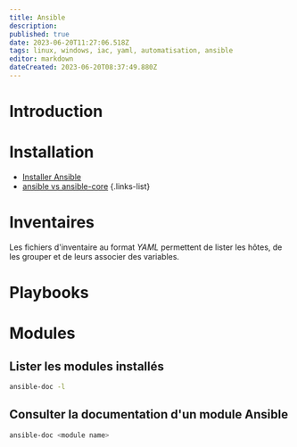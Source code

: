 ```yaml
---
title: Ansible
description: 
published: true
date: 2023-06-20T11:27:06.518Z
tags: linux, windows, iac, yaml, automatisation, ansible
editor: markdown
dateCreated: 2023-06-20T08:37:49.880Z
---
```


# Introduction


# Installation
-   [Installer Ansible](/ansible/install)
-   [ansible vs ansible-core](/ansible/ansible-vs-ansible-core)
{.links-list}

# Inventaires

Les fichiers d'inventaire au format *YAML* permettent de lister les hôtes, de les grouper et de leurs associer des variables.

# Playbooks

# Modules
## Lister les modules installés
```bash
ansible-doc -l
```
## Consulter la documentation d'un module Ansible
```bash
ansible-doc <module name>
```

